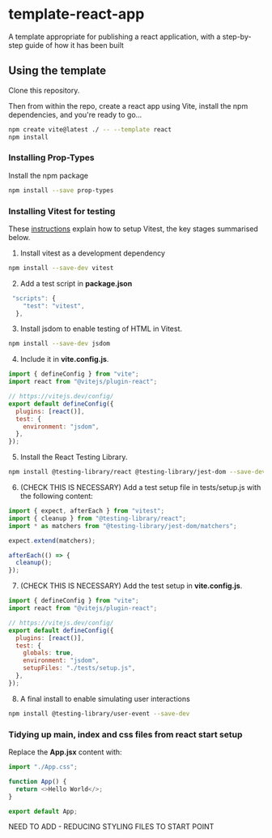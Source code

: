 # template-react-app

A template appropriate for publishing a react application, with a step-by-step guide of how it has been built

## Using the template

Clone this repository.

Then from within the repo, create a react app using Vite, install the npm dependencies, and you're ready to go...

```bash
npm create vite@latest ./ -- --template react
npm install
```

### Installing Prop-Types

Install the npm package

```bash
npm install --save prop-types
```

### Installing Vitest for testing

These [instructions](https://www.robinwieruch.de/vitest-react-testing-library/) explain how to setup Vitest, the key stages summarised below.

1. Install vitest as a development dependency

```bash
npm install --save-dev vitest
```

2. Add a test script in **package.json**

```js
 "scripts": {
    "test": "vitest",
  },
```

3. Install jsdom to enable testing of HTML in Vitest.

```bash
npm install --save-dev jsdom
```

4. Include it in **vite.config.js**.

```js
import { defineConfig } from "vite";
import react from "@vitejs/plugin-react";

// https://vitejs.dev/config/
export default defineConfig({
  plugins: [react()],
  test: {
    environment: "jsdom",
  },
});
```

5. Install the React Testing Library.

```bash
npm install @testing-library/react @testing-library/jest-dom --save-dev
```

6. (CHECK THIS IS NECESSARY) Add a test setup file in tests/setup.js with the following content:

```js
import { expect, afterEach } from "vitest";
import { cleanup } from "@testing-library/react";
import * as matchers from "@testing-library/jest-dom/matchers";

expect.extend(matchers);

afterEach(() => {
  cleanup();
});
```

7. (CHECK THIS IS NECESSARY) Add the test setup in **vite.config.js**.

```js
import { defineConfig } from "vite";
import react from "@vitejs/plugin-react";

// https://vitejs.dev/config/
export default defineConfig({
  plugins: [react()],
  test: {
    globals: true,
    environment: "jsdom",
    setupFiles: "./tests/setup.js",
  },
});
```

8. A final install to enable simulating user interactions

```bash
npm install @testing-library/user-event --save-dev
```

### Tidying up main, index and css files from react start setup

Replace the **App.jsx** content with:

```js
import "./App.css";

function App() {
  return <>Hello World</>;
}

export default App;
```

NEED TO ADD - REDUCING STYLING FILES TO START POINT
